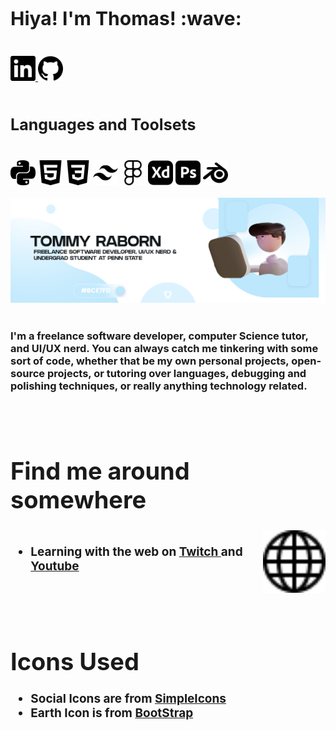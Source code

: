 
<div class="Introduction Text"">
</br />
<h2 style="font-size: 30px"><strong> Hiya! I'm Thomas!</body> :wave: </strong></h2>
<br />
</div>


<div class="Socials">
<a href="https://linkedin.com/in/tlraborn">
    <img src="icons\linkedin.svg" width="40px" height="40px">
    </a>
<a href="https://github.com/tommyraborn">
    <img src="icons\github.svg" width="40px" height="40px">
</a>
</div>


<div class="Toolsets">
<br />
<h3 style="font-size: 25px"><strong>Languages and Toolsets</strong></h3>
    <br />
    <img src="icons\python.svg" alt="Coding Language Known as Python's Logo" width="40px" height>
    <img src="icons\html5.svg" alt="Hyper Text Markup Language Version 5's Logo"width="40px" height>
    <img src="icons\css3.svg" alt="Cascading Style Sheet 3's Logo" width="40px" height>
    <img src="icons\tailwindcss.svg" alt="" width="40px" height>
    <img src="icons\figma.svg" alt="" width="40px" height>
    <img src="icons\adobexd.svg" alt="" width="40px" height>
    <img src="icons\adobephotoshop.svg" alt="" width="40px" height>
    <img src="icons\blender.svg" alt="" width="40px" height>
</div>


<div class="Main Header Image" align="left" >
<br />
    <img src="images\header_img.png" >
</div>

<div class="Main Body Text">
<br />
    <h3>I'm a freelance software developer, computer Science tutor, and UI/UX nerd. You can always catch me tinkering with some sort of code, whether that be my own personal projects, open-source projects, or tutoring over languages, debugging and polishing techniques, or really anything technology related. </h3>
    <br />
    <br />
</div>


<div class="OtherSocialLinks" style="font-size: 19px">
    <h1><strong>Find me around somewhere</strong></h1>
    <img src="icons\globe.svg" width="100px" align="right" >
    <ul> <br />
        <li><strong>Learning with the web on <a href="https://twitch.tv/thomasleeray">Twitch </a> and <a href="https://www.youtube.com/channel/UCxTR7TEXKE7efdLcGv3BwSw">Youtube</a></strong></li>
    </ul>
    
</div>


<div class="RefrenceLinks" style="font-size:19px">
    <br />
    <br />
    <h1><strong>Icons Used</strong></h1>
    <ul>
    <li><strong> Social Icons are from <a href="https://simpleicons.org/">SimpleIcons</a></strong></li>
    <li><strong>Earth Icon is from <a href="https://icons.getbootstrap.com">BootStrap</a></strong></li>
    </ul>

</div>
